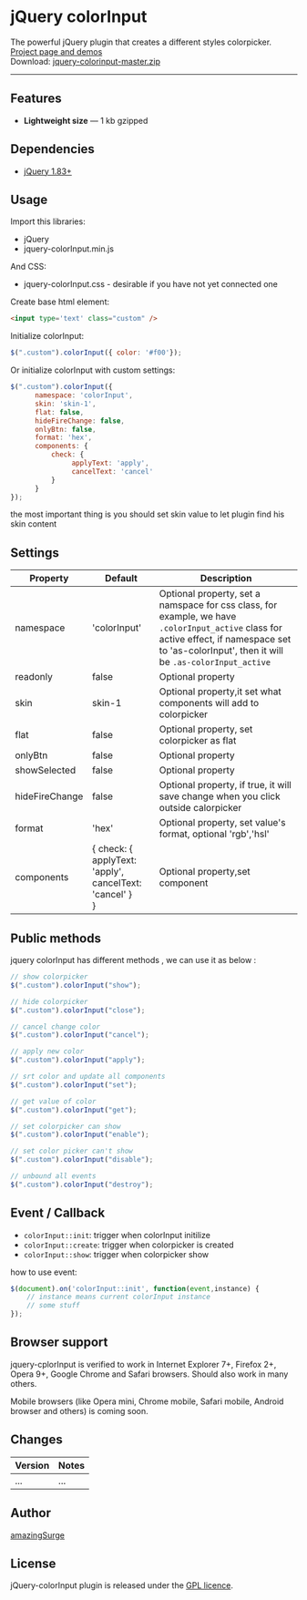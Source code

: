 # jQuery colorInput

The powerful jQuery plugin that creates a different styles colorpicker. <a href="http://amazingsurge.github.io/jquery-colorinput/">Project page and demos</a><br />
Download: <a href="https://github.com/amazingSurge/jquery-colorinput/archive/master.zip">jquery-colorinput-master.zip</a>

***

## Features

* **Lightweight size** — 1 kb gzipped

## Dependencies
* <a href="http://jquery.com/" target="_blank">jQuery 1.83+</a>

## Usage

Import this libraries:
* jQuery
* jquery-colorInput.min.js

And CSS:
* jquery-colorInput.css - desirable if you have not yet connected one


Create base html element:
```html
<input type='text' class="custom" />
```

Initialize colorInput:
```javascript
$(".custom").colorInput({ color: '#f00'});
```

Or initialize colorInput with custom settings:
```javascript
$(".custom").colorInput({
      namespace: 'colorInput',
      skin: 'skin-1',
      flat: false,
      hideFireChange: false,
      onlyBtn: false,
      format: 'hex',
      components: {
          check: {
               applyText: 'apply',
               cancelText: 'cancel'
          }
      }
});
```

the most important thing is you should set skin value to let plugin find his skin content




## Settings

<table>
    <thead>
        <tr>
            <th>Property</th>
            <th>Default</th>
            <th>Description</th>
        </tr>
    </thead>
    <tbody>
        <tr>
            <td>namespace</td>
            <td>'colorInput'</td>
            <td>Optional property, set a namspace for css class, for example, we have <code>.colorInput_active</code> class for active effect, if namespace set to 'as-colorInput', then it will be <code>.as-colorInput_active</code></td>
        </tr>
        <tr>
            <td>readonly</td>
            <td>false</td>
            <td>Optional property</td>
        </tr>
        <tr>
            <td>skin</td>
            <td>skin-1</td>
            <td>Optional property,it set what components will add to colorpicker</td>
        </tr>
        <tr>
            <td>flat</td>
            <td>false</td>
            <td>Optional property, set colorpicker as flat</td>
        </tr>
        <tr>
            <td>onlyBtn</td>
            <td>false</td>
            <td>Optional property</td>
        </tr>
        <tr>
            <td>showSelected</td>
            <td>false</td>
            <td>Optional property</td>
        </tr>
        <tr>
            <td>hideFireChange</td>
            <td>false</td>
            <td>Optional property, if true, it will save change when you click outside calorpicker</td>
        </tr>
        <tr>
            <td>format</td>
            <td>'hex'</td>
            <td>Optional property, set value's format, optional 'rgb','hsl'  
        </tr>
        <tr>
            <td>components</td>
            <td>
              {
                check: {<br/>
                     applyText: 'apply',
                     cancelText: 'cancel'
                }<br>
              }
            </td>
            <td>Optional property,set component</td>
        </tr>
    </tbody>
</table>

## Public methods

jquery colorInput has different methods , we can use it as below :
```javascript
// show colorpicker
$(".custom").colorInput("show");

// hide colorpicker
$(".custom").colorInput("close");

// cancel change color
$(".custom").colorInput("cancel");

// apply new color
$(".custom").colorInput("apply");

// srt color and update all components
$(".custom").colorInput("set");

// get value of color
$(".custom").colorInput("get");

// set colorpicker can show 
$(".custom").colorInput("enable");

// set color picker can't show
$(".custom").colorInput("disable");

// unbound all events
$(".custom").colorInput("destroy");
```

## Event / Callback

* <code>colorInput::init</code>: trigger when colorInput initilize
* <code>colorInput::create</code>: trigger when colorpicker is created
* <code>colorInput::show</code>:  trigger when colorpicker show

how to use event:
```javascript
$(document).on('colorInput::init', function(event,instance) {
    // instance means current colorInput instance 
    // some stuff
});
```

## Browser support
jquery-cplorInput is verified to work in Internet Explorer 7+, Firefox 2+, Opera 9+, Google Chrome and Safari browsers. Should also work in many others.

Mobile browsers (like Opera mini, Chrome mobile, Safari mobile, Android browser and others) is coming soon.

## Changes

| Version | Notes                                                            |
|---------|------------------------------------------------------------------|
|     ... | ...                                                              |


## Author
[amazingSurge](http://amazingSurge.com)

## License
jQuery-colorInput plugin is released under the <a href="https://github.com/amazingSurge/jquery-colorInput/blob/master/LICENCE.GPL" target="_blank">GPL licence</a>.


